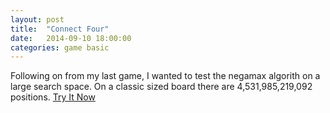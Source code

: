 ```yaml
---
layout: post
title:  "Connect Four"
date:   2014-09-10 18:00:00
categories: game basic
---
```


Following on from my last game, I wanted to test the negamax algorith on a large search space. On a classic sized board there are 4,531,985,219,092 positions. [Try It Now][play-link]

[play-link]: /connect-four/
